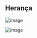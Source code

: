 ## Herança
![image](https://github.com/JoseLeonardoCordeiroBahia/heranca-e-polimorfismo-java/assets/63564226/e1b62e0f-0988-4df3-9e7f-8207fb64e969)

![image](https://github.com/JoseLeonardoCordeiroBahia/heranca-e-polimorfismo-java/assets/63564226/e83a6174-c4e9-4bb4-81dd-a15c46eb4427)
